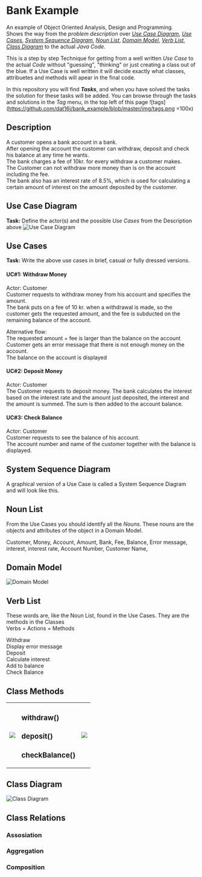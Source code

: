 # Bank Example
An example of Object Oriented Analysis, Design and Programming.   
Shows the way from the _problem description_ over [_Use Case Diagram_](#use-case-diagram), [_Use Cases_](#use-cases), 
[_System Sequence Diagram_](#system-sequence-diagram), [_Noun List_](#noun-list), [_Domain Model_](#domain-model), 
[_Verb List_](#verb-list), [_Class Diagram_](#class-diagram) to the actual _Java Code_.    

This is a step by step Technique for getting from a well written _Use Case_ to the actual _Code_ without 
"guessing", "thinking" or just creating a class out of the blue. If a Use Case is well written it will decide 
exactly what classes, attribuetes and methods will apear in the final code.  

In this repository you will find **_Tasks_**, and when you have solved the tasks the solution for these tasks will be added. You can browse through the tasks and solutions in the _Tag_ menu, in the top left of this page ![tags](https://github.com/dat16j/bank_example/blob/master/img/tags.png =100x)

## Description
A customer opens a bank account in a bank.   
After opening the account the customer can withdraw, deposit and check his balance at any time he wants.    
The bank charges a fee of 10kr. for every withdraw a customer makes.    
The Customer can not withdraw more money than is on the account including the fee.    
The bank also has an interest rate of 8.5%, which is used for calculating a certain amount of interest on the amount deposited by the customer.    

## Use Case Diagram
**Task:** Define the actor(s) and the possible _Use Cases_ from the Description above
![Use Case Diagram](https://github.com/dat16j/bank_example/blob/master/img/UseCaseDiagram.png)

## Use Cases
**Task:** Write the above use cases in brief, casual or fully dressed versions.   

#### UC#1: Withdraw Money   
Actor: Customer   
Customer requests to withdraw money from his account and specifies the amount.    
The bank puts on a fee of 10 kr. when a withdrawal is made, so the customer gets the requested amount, and the fee is subducted on the remaining balance of the account. 

Alternative flow:   
The requested amount + fee is larger than the balance on the account   
Customer gets an error message that there is not enough money on the account.   
The balance on the account is displayed   

#### UC#2: Deposit Money
Actor: Customer    
The Customer requests to deposit money. The bank calculates the interest based on the interest rate and the amount just deposited, the interest and the amount is summed. The sum is then added to the account balance.

#### UC#3: Check Balance
Actor: Customer    
Customer requests to see the balance of his account.     
The account number and name of the customer together with the balance is displayed.   

## System Sequence Diagram 
A graphical version of a Use Case is called a System Sequence Diagram and will look like this.




## Noun List
From the Use Cases you should identify all the _Nouns_. These nouns are the objects and 
attributes of the object in a Domain Model.

Customer, Money, 
Account, Amount, 
Bank, Fee, Balance, 
Error message, 
interest, interest rate, Account Number, 
Customer Name, 


## Domain Model

![Domain Model](https://github.com/dat16j/bank_example/blob/master/img/DomainModel.png)


## Verb List
These words are, like the Noun List, found in the Use Cases. They are the methods in the Classes   
Verbs = Actions = Methods   

Withdraw   
Display error message  
Deposit   
Calculate interest   
Add to balance   
Check Balance   

## Class Methods

<table>
<tr>
<td><img src="https://github.com/dat16j/bank_example/blob/master/img/MethodAccont.png"></td>
<td><h3>withdraw()</h3> 
<h3>deposit()</h3>
<h3>checkBalance()</h3> 
</td>
<td><img src="https://github.com/dat16j/bank_example/blob/master/img/MethodCustomer.png"></td>
</tr>
</table>

## Class Diagram
![Class Diagram](https://github.com/dat16j/bank_example/blob/master/img/ClassDiagram.png)



## Class Relations

### Assosiation

### Aggregation

### Composition
